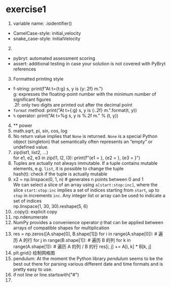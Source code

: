 # exercise1
1. variable name: .isidentifier()
* CamelCase-style: initial_velocity
* snake_case-style: InitialVelocity
2. 
* pybryt: automated assessment scoring
* assert: additional testing in case your solution is not covered with PyBryt references
3. Formatted printing style
* f-string: print(f"At t={t:g} s, y is {y:.2f} m.")  
g: expresses the floating-point number with the minimum number of significant figures  
.2f: only two digits are printed out after the decimal point
* `format` method: print("At t={:g} s, y is {:.2f} m.".format(t, y))
* `%` operator: print("At t=%g s, y is %.2f m." % (t, y))
4. ** power
5. math.sqrt, pi, sin, cos, log
6. No return value implies that `None` is returned. `None` is a special Python object (singleton) that semantically often represents an ”empty” or undefined value.
7. zip(list1, list2, ...)  
for e1, e2, e3 in zip(l1, l2, l3):   print(f"{e1 = }, {e2 = }, {e3 = }")
8. Tuples are actually not always immutable. If a tuple contains mutable elements, e.g. `list`, it is possible to change the tuple  
hash(t): check if the tuple is actually mutable
9. x2 = np.linspace(0, 1, n)    # generates n points between 0 and 1  
We can select a slice of an array using `a[start:stop:inc]`, where the slice `start:stop:inc` implies a set of indices starting from `start`, up to `stop` in increments `inc`. Any integer list or array can be used to indicate a set of indices  
np.linspace(1, 30, 30).reshape(5, 6)
10. .copy(): explicit copy
11. np.ndenumerate
12. NumPy provides a convenience operator `@` that can be applied between arrays of compatible shapes for multiplication
13. res = np.zeros([A.shape[0], B.shape[1]])
    for i in range(A.shape[0]):          # 遍历 A 的行
        for j in range(B.shape[1]):      # 遍历 B 的列
            for k in range(A.shape[1]):  # 遍历 A 的列 / B 的行
                res[i, j] += A[i, k] * B[k, j]
14. plt.grid() 绘制网格图
15. pendulum: At the moment the Python library *pendulum* seems to be the best out there for parsing various different date and time formats and is pretty easy to use.
16. if not line or line.startswith("#")
17. 